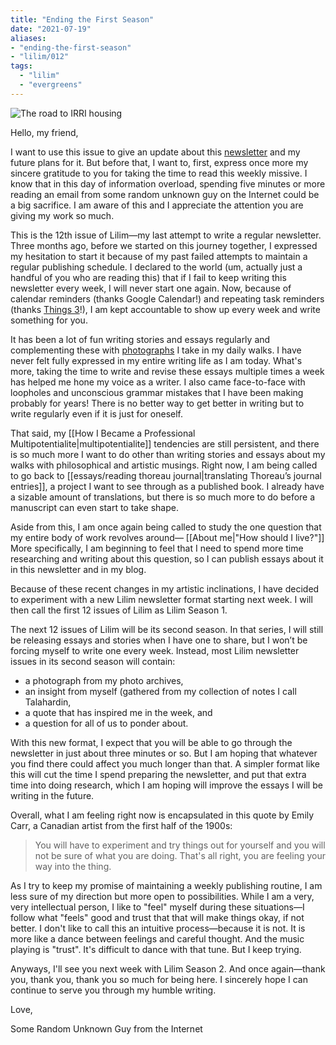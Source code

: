 ```yaml
---
title: "Ending the First Season"
date: "2021-07-19"
aliases:
- "ending-the-first-season"
- "lilim/012"
tags:
  - "lilim"
  - "evergreens"
---
```


![The road to IRRI housing](essays/images/To-IRRI.jpg)

Hello, my friend,

I want to use this issue to give an update about this [newsletter](/tags/lilim) and my future plans for it. But before that, I want to, first, express once more my sincere gratitude to you for taking the time to read this weekly missive. I know that in this day of information overload, spending five minutes or more reading an email from some random unknown guy on the Internet could be a big sacrifice. I am aware of this and I appreciate the attention you are giving my work so much.

This is the 12th issue of Lilim—my last attempt to write a regular newsletter. Three months ago, before we started on this journey together, I expressed my hesitation to start it because of my past failed attempts to maintain a regular publishing schedule. I declared to the world (um, actually just a handful of you who are reading this) that if I fail to keep writing this newsletter every week, I will never start one again. Now, because of calendar reminders (thanks Google Calendar!) and repeating task reminders (thanks [Things 3](https://culturedcode.com/things)!), I am kept accountable to show up every week and write something for you.

It has been a lot of fun writing stories and essays regularly and complementing these with [photographs](https://www.instagram.com/vinceimbat) I take in my daily walks. I have never felt fully expressed in my entire writing life as I am today. What's more, taking the time to write and revise these essays multiple times a week has helped me hone my voice as a writer. I also came face-to-face with loopholes and unconscious grammar mistakes that I have been making probably for years! There is no better way to get better in writing but to write regularly even if it is just for oneself.

That said, my [[How I Became a Professional Multipotentialite|multipotentialite]] tendencies are still persistent, and there is so much more I want to do other than writing stories and essays about my walks with philosophical and artistic musings. Right now, I am being called to go back to [[essays/reading thoreau journal|translating Thoreau’s journal entries]], a project I want to see through as a published book. I already have a sizable amount of translations, but there is so much more to do before a manuscript can even start to take shape.

Aside from this, I am once again being called to study the one question that my entire body of work revolves around— [[About me|"How should I live?"]] More specifically, I am beginning to feel that I need to spend more time researching and writing about this question, so I can publish essays about it in this newsletter and in my blog.

Because of these recent changes in my artistic inclinations, I have decided to experiment with a new Lilim newsletter format starting next week. I will then call the first 12 issues of Lilim as Lilim Season 1.

The next 12 issues of Lilim will be its second season. In that series, I will still be releasing essays and stories when I have one to share, but I won’t be forcing myself to write one every week. Instead, most Lilim newsletter issues in its second season will contain:

- a photograph from my photo archives,
- an insight from myself (gathered from my collection of notes I call Talahardin,
- a quote that has inspired me in the week, and
- a question for all of us to ponder about.

With this new format, I expect that you will be able to go through the newsletter in just about three minutes or so. But I am hoping that whatever you find there could affect you much longer than that. A simpler format like this will cut the time I spend preparing the newsletter, and put that extra time into doing research, which I am hoping will improve the essays I will be writing in the future.

Overall, what I am feeling right now is encapsulated in this quote by Emily Carr, a Canadian artist from the first half of the 1900s:

> You will have to experiment and try things out for yourself and you will not be sure of what you are doing. That's all right, you are feeling your way into the thing.

As I try to keep my promise of maintaining a weekly publishing routine, I am less sure of my direction but more open to possibilities. While I am a very, very intellectual person, I like to "feel" myself during these situations—I follow what "feels" good and trust that that will make things okay, if not better. I don't like to call this an intuitive process—because it is not. It is more like a dance between feelings and careful thought. And the music playing is "trust". It's difficult to dance with that tune. But I keep trying.

Anyways, I'll see you next week with Lilim Season 2. And once again—thank you, thank you, thank you so much for being here. I sincerely hope I can continue to serve you through my humble writing.

Love,

Some Random Unknown Guy from the Internet
